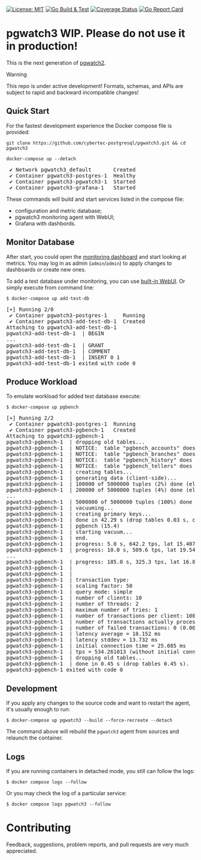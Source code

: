 [![License: MIT](https://img.shields.io/badge/License-MIT-green.svg)](https://opensource.org/licenses/MIT)
[![Go Build & Test](https://github.com/cybertec-postgresql/pgwatch3/actions/workflows/build.yml/badge.svg)](https://github.com/cybertec-postgresql/pgwatch3/actions/workflows/build.yml)
[![Coverage Status](https://coveralls.io/repos/github/cybertec-postgresql/pgwatch3/badge.svg?branch=master&service=github)](https://coveralls.io/github/cybertec-postgresql/pgwatch3?branch=master)
[![Go Report Card](https://goreportcard.com/badge/github.com/cybertec-postgresql/pgwatch3)](https://goreportcard.com/report/github.com/cybertec-postgresql/pgwatch3)


# pgwatch3 WIP. Please do not use it in production!

This is the next generation of [pgwatch2](https://github.com/cybertec-postgresql/pgwatch2/). 

> [!WARNING]  
> This repo is under active development! Formats, schemas, and APIs are subject to rapid and backward incompatible changes!

## Quick Start

For the fastest development experience the Docker compose file is provided:

```shell
git clone https://github.com/cybertec-postgresql/pgwatch3.git && cd pgwatch3

docker-compose up --detach
```
<pre>
 ✔ Network pgwatch3_default       Created
 ✔ Container pgwatch3-postgres-1  Healthy
 ✔ Container pgwatch3-pgwatch3-1  Started
 ✔ Container pgwatch3-grafana-1   Started
</pre>

These commands will build and start services listed in the compose file:
- configuration and metric database;
- pgwatch3 monitoring agent with WebUI;
- Grafana with dashbords.

## Monitor Database

After start, you could open the [monitoring dashboard](http://localhost:3000/) and start
looking at metrics. You may log in as admin (`admin`/`admin`) to apply changes to dashboards or create new ones.

To add a test database under monitoring, you can use [built-in WebUI](http://localhost:8080/). Or simply
execute from command line:
```shell
$ docker-compose up add-test-db
```
<pre>
[+] Running 2/0
 ✔ Container pgwatch3-postgres-1     Running                                                                       0.0s
 ✔ Container pgwatch3-add-test-db-1  Created                                                                       0.0s
Attaching to pgwatch3-add-test-db-1
pgwatch3-add-test-db-1  | BEGIN
...
pgwatch3-add-test-db-1  | GRANT
pgwatch3-add-test-db-1  | COMMENT
pgwatch3-add-test-db-1  | INSERT 0 1
pgwatch3-add-test-db-1 exited with code 0
</pre>

## Produce Workload

To emulate workload for added test database execute:
```
$ docker-compose up pgbench
```
<pre>
[+] Running 2/2
 ✔ Container pgwatch3-postgres-1  Running                                                                          0.0s
 ✔ Container pgwatch3-pgbench-1   Created                                                                          0.1s
Attaching to pgwatch3-pgbench-1
pgwatch3-pgbench-1  | dropping old tables...
pgwatch3-pgbench-1  | NOTICE:  table "pgbench_accounts" does not exist, skipping
pgwatch3-pgbench-1  | NOTICE:  table "pgbench_branches" does not exist, skipping
pgwatch3-pgbench-1  | NOTICE:  table "pgbench_history" does not exist, skipping
pgwatch3-pgbench-1  | NOTICE:  table "pgbench_tellers" does not exist, skipping
pgwatch3-pgbench-1  | creating tables...
pgwatch3-pgbench-1  | generating data (client-side)...
pgwatch3-pgbench-1  | 100000 of 5000000 tuples (2%) done (elapsed 0.11 s, remaining 5.17 s)
pgwatch3-pgbench-1  | 200000 of 5000000 tuples (4%) done (elapsed 0.25 s, remaining 6.06 s)
...
pgwatch3-pgbench-1  | 5000000 of 5000000 tuples (100%) done (elapsed 16.28 s, remaining 0.00 s)
pgwatch3-pgbench-1  | vacuuming...
pgwatch3-pgbench-1  | creating primary keys...
pgwatch3-pgbench-1  | done in 42.29 s (drop tables 0.03 s, create tables 0.04 s, client-side generate 18.23 s, vacuum 1.29 s, primary keys 22.70 s).
pgwatch3-pgbench-1  | pgbench (15.4)
pgwatch3-pgbench-1  | starting vacuum...
pgwatch3-pgbench-1  | end.
pgwatch3-pgbench-1  | progress: 5.0 s, 642.2 tps, lat 15.407 ms stddev 11.794, 0 failed
pgwatch3-pgbench-1  | progress: 10.0 s, 509.6 tps, lat 19.541 ms stddev 9.493, 0 failed
...
pgwatch3-pgbench-1  | progress: 185.0 s, 325.3 tps, lat 16.825 ms stddev 8.330, 0 failed
pgwatch3-pgbench-1  |
pgwatch3-pgbench-1  |
pgwatch3-pgbench-1  | transaction type: <builtin: TPC-B (sort of)>
pgwatch3-pgbench-1  | scaling factor: 50
pgwatch3-pgbench-1  | query mode: simple
pgwatch3-pgbench-1  | number of clients: 10
pgwatch3-pgbench-1  | number of threads: 2
pgwatch3-pgbench-1  | maximum number of tries: 1
pgwatch3-pgbench-1  | number of transactions per client: 10000
pgwatch3-pgbench-1  | number of transactions actually processed: 100000/100000
pgwatch3-pgbench-1  | number of failed transactions: 0 (0.000%)
pgwatch3-pgbench-1  | latency average = 18.152 ms
pgwatch3-pgbench-1  | latency stddev = 13.732 ms
pgwatch3-pgbench-1  | initial connection time = 25.085 ms
pgwatch3-pgbench-1  | tps = 534.261013 (without initial connection time)
pgwatch3-pgbench-1  | dropping old tables...
pgwatch3-pgbench-1  | done in 0.45 s (drop tables 0.45 s).
pgwatch3-pgbench-1 exited with code 0
</pre>

## Development

If you apply any changes to the source code and want to restart the agent, it's usually enough to run:

```shell
$ docker-compose up pgwatch3 --build --force-recreate --detach
```

The command above will rebuild the `pgwatch3` agent from sources and relaunch the container.

## Logs

If you are running containers in detached mode, you still can follow the logs:
```shell
$ docker compose logs --follow
```

Or you may check the log of a particular service:
```shell
$ docker compose logs pgwatch3 --follow
```

# Contributing

Feedback, suggestions, problem reports, and pull requests are very much appreciated.
